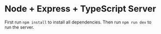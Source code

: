 # Node + Express + TypeScript Server

First run `npm install` to install all dependencies.
Then run `npm run dev` to run the server.
